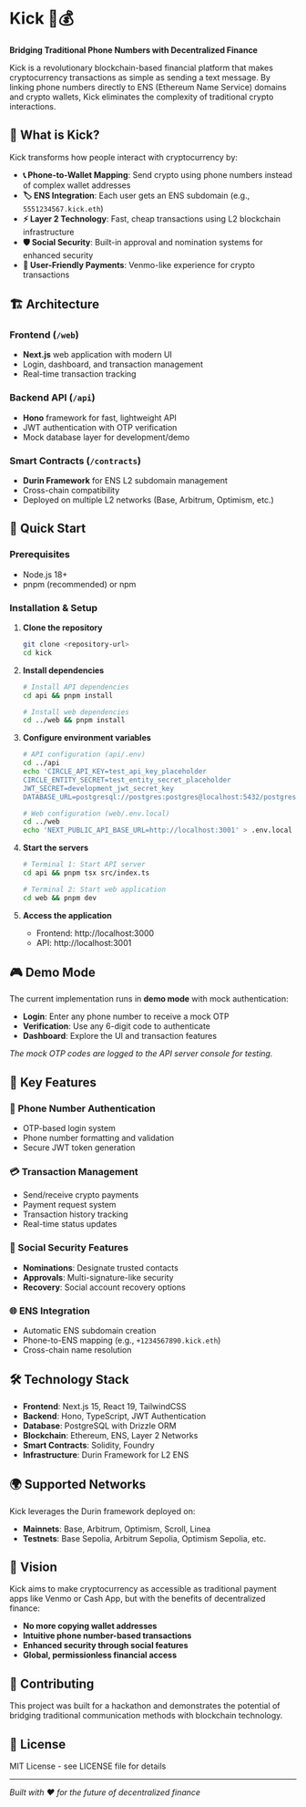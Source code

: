 # Kick 📱💰

**Bridging Traditional Phone Numbers with Decentralized Finance**

Kick is a revolutionary blockchain-based financial platform that makes cryptocurrency transactions as simple as sending a text message. By linking phone numbers directly to ENS (Ethereum Name Service) domains and crypto wallets, Kick eliminates the complexity of traditional crypto interactions.

## 🎯 What is Kick?

Kick transforms how people interact with cryptocurrency by:

- **📞 Phone-to-Wallet Mapping**: Send crypto using phone numbers instead of complex wallet addresses
- **🏷️ ENS Integration**: Each user gets an ENS subdomain (e.g., `5551234567.kick.eth`)  
- **⚡ Layer 2 Technology**: Fast, cheap transactions using L2 blockchain infrastructure
- **🛡️ Social Security**: Built-in approval and nomination systems for enhanced security
- **💸 User-Friendly Payments**: Venmo-like experience for crypto transactions

## 🏗️ Architecture

### Frontend (`/web`)
- **Next.js** web application with modern UI
- Login, dashboard, and transaction management
- Real-time transaction tracking

### Backend API (`/api`)
- **Hono** framework for fast, lightweight API
- JWT authentication with OTP verification
- Mock database layer for development/demo

### Smart Contracts (`/contracts`)
- **Durin Framework** for ENS L2 subdomain management
- Cross-chain compatibility
- Deployed on multiple L2 networks (Base, Arbitrum, Optimism, etc.)

## 🚀 Quick Start

### Prerequisites
- Node.js 18+ 
- pnpm (recommended) or npm

### Installation & Setup

1. **Clone the repository**
   ```bash
   git clone <repository-url>
   cd kick
   ```

2. **Install dependencies**
   ```bash
   # Install API dependencies
   cd api && pnpm install
   
   # Install web dependencies  
   cd ../web && pnpm install
   ```

3. **Configure environment variables**
   ```bash
   # API configuration (api/.env)
   cd ../api
   echo 'CIRCLE_API_KEY=test_api_key_placeholder
   CIRCLE_ENTITY_SECRET=test_entity_secret_placeholder
   JWT_SECRET=development_jwt_secret_key
   DATABASE_URL=postgresql://postgres:postgres@localhost:5432/postgres' > .env
   
   # Web configuration (web/.env.local)
   cd ../web
   echo 'NEXT_PUBLIC_API_BASE_URL=http://localhost:3001' > .env.local
   ```

4. **Start the servers**
   ```bash
   # Terminal 1: Start API server
   cd api && pnpm tsx src/index.ts
   
   # Terminal 2: Start web application
   cd web && pnpm dev
   ```

5. **Access the application**
   - Frontend: http://localhost:3000
   - API: http://localhost:3001

## 🎮 Demo Mode

The current implementation runs in **demo mode** with mock authentication:

- **Login**: Enter any phone number to receive a mock OTP
- **Verification**: Use any 6-digit code to authenticate  
- **Dashboard**: Explore the UI and transaction features

*The mock OTP codes are logged to the API server console for testing.*

## 🔧 Key Features

### 📱 Phone Number Authentication
- OTP-based login system
- Phone number formatting and validation
- Secure JWT token generation

### 💳 Transaction Management  
- Send/receive crypto payments
- Payment request system
- Transaction history tracking
- Real-time status updates

### 👥 Social Security Features
- **Nominations**: Designate trusted contacts
- **Approvals**: Multi-signature-like security
- **Recovery**: Social account recovery options

### 🌐 ENS Integration
- Automatic ENS subdomain creation
- Phone-to-ENS mapping (e.g., `+1234567890.kick.eth`)
- Cross-chain name resolution

## 🛠️ Technology Stack

- **Frontend**: Next.js 15, React 19, TailwindCSS
- **Backend**: Hono, TypeScript, JWT Authentication
- **Database**: PostgreSQL with Drizzle ORM
- **Blockchain**: Ethereum, ENS, Layer 2 Networks
- **Smart Contracts**: Solidity, Foundry
- **Infrastructure**: Durin Framework for L2 ENS

## 🌍 Supported Networks

Kick leverages the Durin framework deployed on:

- **Mainnets**: Base, Arbitrum, Optimism, Scroll, Linea
- **Testnets**: Base Sepolia, Arbitrum Sepolia, Optimism Sepolia, etc.

## 🔮 Vision

Kick aims to make cryptocurrency as accessible as traditional payment apps like Venmo or Cash App, but with the benefits of decentralized finance:

- **No more copying wallet addresses**
- **Intuitive phone number-based transactions**  
- **Enhanced security through social features**
- **Global, permissionless financial access**

## 🤝 Contributing

This project was built for a hackathon and demonstrates the potential of bridging traditional communication methods with blockchain technology.

## 📄 License

MIT License - see LICENSE file for details

---

*Built with ❤️ for the future of decentralized finance*